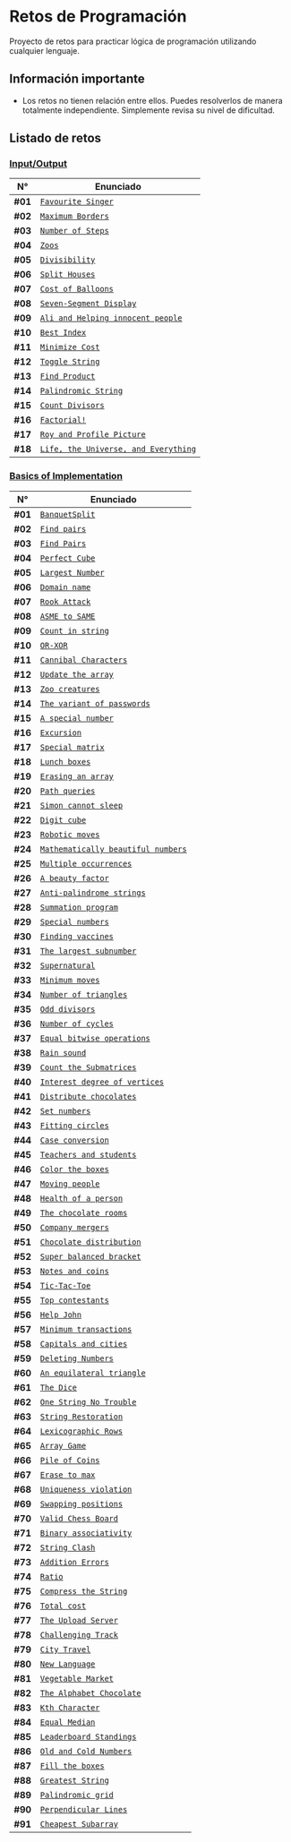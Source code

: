 # Retos de Programación

Proyecto de retos para practicar lógica de programación utilizando cualquier lenguaje.

## Información importante

- Los retos no tienen relación entre ellos. Puedes resolverlos de manera totalmente independiente. Simplemente revisa su nivel de dificultad.

## Listado de retos

### [Input/Output](./Input-Output/README.md)

| N°      | Enunciado                                                                                         |
| ------- | ------------------------------------------------------------------------------------------------- |
| **#01** | [`Favourite Singer`](./Input-Output/Favourite-Singer/README.md)                                   |
| **#02** | [`Maximum Borders`](./Input-Output/Maximum-Borders/README.md)                                     |
| **#03** | [`Number of Steps`](./Input-Output/Number-of-Steps/README.md)                                     |
| **#04** | [`Zoos`](./Input-Output/Zoos/README.md)                                                           |
| **#05** | [`Divisibility`](./Input-Output/Divisibility/README.md)                                           |
| **#06** | [`Split Houses`](./Input-Output/Split-Houses/README.md)                                           |
| **#07** | [`Cost of Balloons`](./Input-Output/Cost-of-Balloons/README.md)                                   |
| **#08** | [`Seven-Segment Display`](./Input-Output/Seven-Segment-Display/README.md)                         |
| **#09** | [`Ali and Helping innocent people`](./Input-Output/Ali-and-Helping-Innocent-People/README.md)     |
| **#10** | [`Best Index`](./Input-Output/Best-Index/README.md)                                               |
| **#11** | [`Minimize Cost`](./Input-Output/Minimize-Cost/README.md)                                         |
| **#12** | [`Toggle String`](./Input-Output/Toggle-String/README.md)                                         |
| **#13** | [`Find Product`](./Input-Output/Find-Product/README.md)                                           |
| **#14** | [`Palindromic String`](./Input-Output/Palindromic-String/README.md)                               |
| **#15** | [`Count Divisors`](./Input-Output/Count-Divisors/README.md)                                       |
| **#16** | [`Factorial!`](./Input-Output/Factorial!/README.md)                                               |
| **#17** | [`Roy and Profile Picture`](./Input-Output/Roy-and-Profile-Picture/README.md)                     |
| **#18** | [`Life, the Universe, and Everything`](./Input-Output/Life,the-Universe,and-Everything/README.md) |

### [Basics of Implementation](./Implementation/README.md)

| N°      | Enunciado                                                                                         |
| ------- | ------------------------------------------------------------------------------------------------- |
| **#01** | [`BanquetSplit`](./Implementation/Banquet-Split/README.md)                                        |
| **#02** | [`Find pairs`](./Implementation/Find-Pairs/README.md)                                             |
| **#03** | [`Find Pairs`](./Implementation/Find-Pairs-2/README.md)                                           |
| **#04** | [`Perfect Cube`](./Implementation/Perfect-Cube/README.md)                                         |
| **#05** | [`Largest Number`](./Implementation/Largest-Number/README.md)                                     |
| **#06** | [`Domain name`](./Implementation/Domain-Name/README.md)                                           |
| **#07** | [`Rook Attack`](./Implementation/Rook-Attack/README.md)                                           |
| **#08** | [`ASME to SAME`](./Implementation/ASME-to-SAME/README.md)                                         |
| **#09** | [`Count in string`](./Implementation/Count-in-String/README.md)                                   |
| **#10** | [`OR-XOR`](./Implementation/OR-XOR/README.md)                                                     |
| **#11** | [`Cannibal Characters`](./Implementation/Cannibal-Characters/README.md)                           |
| **#12** | [`Update the array`](./Implementation/Update-the-Array/README.md)                                 |
| **#13** | [`Zoo creatures`](./Implementation/Zoo-creatures/README.md)                                       |
| **#14** | [`The variant of passwords`](./Implementation/The-Variant-of-Passwords/README.md)                 |
| **#15** | [`A special number`](./Implementation/A-Special-Number/README.md)                                 |
| **#16** | [`Excursion`](./Implementation/Excursion/README.md)                                               |
| **#17** | [`Special matrix`](./Implementation/Special-Matrix/README.md)                                     |
| **#18** | [`Lunch boxes`](./Implementation/Lunch-Boxes/README.md)                                           |
| **#19** | [`Erasing an array`](./Implementation/Erasing-an-Array/README.md)                                 |
| **#20** | [`Path queries`](./Implementation/Path-Queries/README.md)                                         |
| **#21** | [`Simon cannot sleep`](./Implementation/Simon-Cannot-Sleep/README.md)                             |
| **#22** | [`Digit cube`](./Implementation/Digit-Cube/README.md)                                             |
| **#23** | [`Robotic moves`](./Implementation/Robotic-Moves/README.md)                                       |
| **#24** | [`Mathematically beautiful numbers`](./Implementation/Mathematically-Beautiful-Numbers/README.md) |
| **#25** | [`Multiple occurrences`](./Implementation/Multiple-Occurrences/README.md)                         |
| **#26** | [`A beauty factor`](./Implementation/A-Beauty-Factor/README.md)                                   |
| **#27** | [`Anti-palindrome strings`](./Implementation/Anti-Palindrome-Strings/README.md)                   |
| **#28** | [`Summation program`](./Implementation/Summation-Program/README.md)                               |
| **#29** | [`Special numbers`](./Implementation/Special-Numbers/README.md)                                   |
| **#30** | [`Finding vaccines`](./Implementation/Finding-Vaccines/README.md)                                 |
| **#31** | [`The largest subnumber`](./Implementation/The-Largest-Subnumber/README.md)                       |
| **#32** | [`Supernatural`](./Implementation/Supernatural/README.md)                                         |
| **#33** | [`Minimum moves`](./Implementation/Minimum-Moves/README.md)                                       |
| **#34** | [`Number of triangles`](./Implementation/Number-of-Triangles/README.md)                           |
| **#35** | [`Odd divisors`](./Implementation/Odd-Divisors/README.md)                                         |
| **#36** | [`Number of cycles`](./Implementation/Number-of-Cycles/README.md)                                 |
| **#37** | [`Equal bitwise operations`](./Implementation/Equal-Bitwise-Operations/README.md)                 |
| **#38** | [`Rain sound`](./Implementation/Rain-Sound/README.md)                                             |
| **#39** | [`Count the Submatrices`](./Implementation/Count-the-Submatrices/README.md)                       |
| **#40** | [`Interest degree of vertices`](./Implementation/Interest-Degree-of-Vertices/README.md)           |
| **#41** | [`Distribute chocolates`](./Implementation/Distribute-Chocolates/README.md)                       |
| **#42** | [`Set numbers`](./Implementation/Set-Numbers/README.md)                                           |
| **#43** | [`Fitting circles`](./Implementation/Fitting-Circles/README.md)                                   |
| **#44** | [`Case conversion`](./Implementation/Case-Conversion/README.md)                                   |
| **#45** | [`Teachers and students`](./Implementation/Teachers-and-Students/README.md)                       |
| **#46** | [`Color the boxes`](./Implementation/Color-the-Boxes/README.md)                                   |
| **#47** | [`Moving people`](./Implementation/Moving-People/README.md)                                       |
| **#48** | [`Health of a person`](./Implementation/Health-of-a-Person/README.md)                             |
| **#49** | [`The chocolate rooms`](./Implementation/The-Chocolate-Rooms/README.md)                           |
| **#50** | [`Company mergers`](./Implementation/Company-Mergers/README.md)                                   |
| **#51** | [`Chocolate distribution`](./Implementation/Chocolate-Distribution/README.md)                     |
| **#52** | [`Super balanced bracket`](./Implementation/Super-Balanced-Bracket/README.md)                     |
| **#53** | [`Notes and coins`](./Implementation/Notes-and-Coins/README.md)                                   |
| **#54** | [`Tic-Tac-Toe`](./Implementation/Tic-Tac-Toe/README.md)                                           |
| **#55** | [`Top contestants`](./Implementation/Top-Contestants/README.md)                                   |
| **#56** | [`Help John`](./Implementation/Help-John-HSBC/README.md)                                          |
| **#57** | [`Minimum transactions`](./Implementation/Minimum-Transactions/README.md)                         |
| **#58** | [`Capitals and cities`](./Implementation/Capitals-and-Cities/README.md)                           |
| **#59** | [`Deleting Numbers`](./Implementation/Deleting-Numbers/README.md)                                 |
| **#60** | [`An equilateral triangle`](./Implementation/An-Equilateral-Triangle/README.md)                   |
| **#61** | [`The Dice`](./Implementation/The-Dice/README.md)                                                 |
| **#62** | [`One String No Trouble`](./Implementation/One-String-No-Trouble/README.md)                       |
| **#63** | [`String Restoration`](./Implementation/String-Restoration/README.md)                             |
| **#64** | [`Lexicographic Rows`](./Implementation/Lexicographic-Rows/README.md)                             |
| **#65** | [`Array Game`](./Implementation/Array-Game/README.md)                                             |
| **#66** | [`Pile of Coins`](./Implementation/Pile-of-Coins/README.md)                                       |
| **#67** | [`Erase to max`](./Implementation/Erase-to-Max/README.md)                                         |
| **#68** | [`Uniqueness violation`](./Implementation/Uniqueness-Violation/README.md)                         |
| **#69** | [`Swapping positions`](./Implementation/Swapping-Positions/README.md)                             |
| **#70** | [`Valid Chess Board`](./Implementation/Valid-Chess-Board/README.md)                               |
| **#71** | [`Binary associativity`](./Implementation/Binary-Associativity/README.md)                         |
| **#72** | [`String Clash`](./Implementation/String-Clash/README.md)                                         |
| **#73** | [`Addition Errors`](./Implementation/Addition-Errors/README.md)                                   |
| **#74** | [`Ratio`](./Implementation/Ratio/README.md)                                                       |
| **#75** | [`Compress the String`](./Implementation/Compress-the-String/README.md)                           |
| **#76** | [`Total cost`](./Implementation/Total-Cost/README.md)                                             |
| **#77** | [`The Upload Server`](./Implementation/The-Upload-Server/README.md)                               |
| **#78** | [`Challenging Track`](./Implementation/Challenging-Track/README.md)                               |
| **#79** | [`City Travel`](./Implementation/City-Travel/README.md)                                           |
| **#80** | [`New Language`](./Implementation/New-Language/README.md)                                         |
| **#81** | [`Vegetable Market`](./Implementation/Vegetable-Market/README.md)                                 |
| **#82** | [`The Alphabet Chocolate`](./Implementation/The-Alphabet-Chocolate/README.md)                     |
| **#83** | [`Kth Character`](./Implementation/Kth-Character/README.md)                                       |
| **#84** | [`Equal Median`](./Implementation/Equal-Median/README.md)                                         |
| **#85** | [`Leaderboard Standings`](./Implementation/Leaderboard-Standings/README.md)                       |
| **#86** | [`Old and Cold Numbers`](./Implementation/Old-and-Cold-Numbers/README.md)                         |
| **#87** | [`Fill the boxes`](./Implementation/Fill-the-Boxes/README.md)                                     |
| **#88** | [`Greatest String`](./Implementation/Greatest-String/README.md)                                   |
| **#89** | [`Palindromic grid`](./Implementation/Palindromic-Grid/README.md)                                 |
| **#90** | [`Perpendicular Lines`](./Implementation/Perpendicular-Lines/README.md)                           |
| **#91** | [`Cheapest Subarray`](./Implementation/Cheapest-Subarray/README.md)                                                       |
